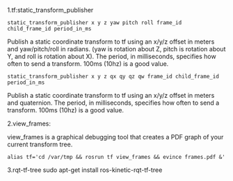 1.tf:static_transform_publisher

    static_transform_publisher x y z yaw pitch roll frame_id child_frame_id period_in_ms
Publish a static coordinate transform to tf using an x/y/z offset in meters and yaw/pitch/roll in radians. (yaw is rotation about Z, pitch is rotation about Y, and roll is rotation about X). The period, in milliseconds, specifies how often to send a transform. 100ms (10hz) is a good value. 

    static_transform_publisher x y z qx qy qz qw frame_id child_frame_id  period_in_ms
Publish a static coordinate transform to tf using an x/y/z offset in meters and quaternion. The period, in milliseconds, specifies how often to send a transform. 100ms (10hz) is a good value. 


<launch>
<node pkg="tf" type="static_transform_publisher" name="link1_broadcaster" args="1 0 0 0 0 0 1 link1_parent link1 100" />
</launch>


2.view_frames:

view_frames is a graphical debugging tool that creates a PDF graph of your current transform tree. 

    alias tf='cd /var/tmp && rosrun tf view_frames && evince frames.pdf &'
    
3.rqt-tf-tree
sudo apt-get install ros-kinetic-rqt-tf-tree